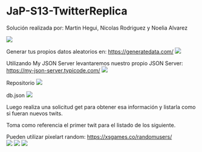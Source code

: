 # JaP-S13-TwitterReplica

Solución realizada por: Martin Hegui, Nicolas Rodriguez y Noelia Alvarez

<img src="https://github.com/uscudum/JaP-S13-TwitterReplica/blob/master/img/result.PNG">


Generar tus propios datos aleatorios en: https://generatedata.com/
<img src="https://github.com/uscudum/JaP-S13-TwitterReplica/blob/master/img/generatedata.PNG">

Utilizando My JSON Server levantaremos nuestro propio JSON Server: https://my-json-server.typicode.com/
<img src="https://github.com/uscudum/JaP-S13-TwitterReplica/blob/master/img/JSON%20Server.PNG">

Repositorio
<img src="https://github.com/uscudum/JaP-S13-TwitterReplica/blob/master/img/repositorio.PNG">

db.json
<img src="https://github.com/uscudum/JaP-S13-TwitterReplica/blob/master/img/db.json.PNG">


Luego realiza una solicitud get para obtener esa información y listarla como si fueran nuevos twits.

Toma como referencia el primer twit para el listado de los siguiente.

Pueden utilizar pixelart random: https://xsgames.co/randomusers/
<br>
<img src="https://xsgames.co/randomusers/assets/avatars/pixel/4.jpg">
<img src="https://xsgames.co/randomusers/assets/avatars/pixel/2.jpg">
<img src="https://xsgames.co/randomusers/assets/avatars/pixel/6.jpg">

